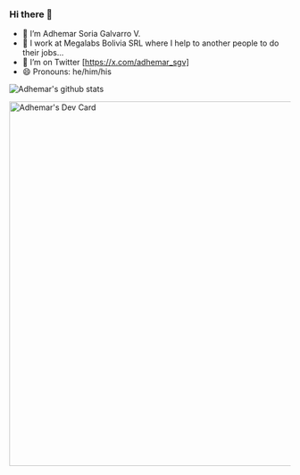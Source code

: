 ### Hi there 👋

- 🔭 I’m Adhemar Soria Galvarro V.
- 🏢 I work at Megalabs Bolivia SRL where I help to another people to do their jobs...
- 🦜 I’m on Twitter [https://x.com/adhemar_sgv]
- 😄 Pronouns: he/him/his
  

![Adhemar's github stats](https://github-readme-stats.vercel.app/api?username=avaruz&show_icons=true)

<a href="https://app.daily.dev/adhemarsgv"><img src="https://api.daily.dev/devcards/v2/kCaMO9J7xNmQ2PlJScIs0.png?r=y0d&type=wide" width="652" alt="Adhemar's Dev Card"/></a>
